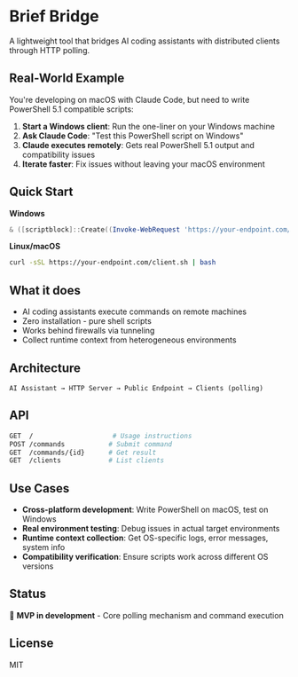 # Brief Bridge

A lightweight tool that bridges AI coding assistants with distributed clients through HTTP polling.

## Real-World Example

You're developing on macOS with Claude Code, but need to write PowerShell 5.1 compatible scripts:

1. **Start a Windows client**: Run the one-liner on your Windows machine
2. **Ask Claude Code**: "Test this PowerShell script on Windows"
3. **Claude executes remotely**: Gets real PowerShell 5.1 output and compatibility issues
4. **Iterate faster**: Fix issues without leaving your macOS environment

## Quick Start

**Windows**
```powershell
& ([scriptblock]::Create((Invoke-WebRequest 'https://your-endpoint.com/client.ps1').Content))
```

**Linux/macOS**
```bash
curl -sSL https://your-endpoint.com/client.sh | bash
```

## What it does

- AI coding assistants execute commands on remote machines
- Zero installation - pure shell scripts
- Works behind firewalls via tunneling
- Collect runtime context from heterogeneous environments

## Architecture

```
AI Assistant → HTTP Server → Public Endpoint → Clients (polling)
```

## API

```bash
GET  /                    # Usage instructions
POST /commands           # Submit command  
GET  /commands/{id}      # Get result
GET  /clients            # List clients
```

## Use Cases

- **Cross-platform development**: Write PowerShell on macOS, test on Windows
- **Real environment testing**: Debug issues in actual target environments  
- **Runtime context collection**: Get OS-specific logs, error messages, system info
- **Compatibility verification**: Ensure scripts work across different OS versions

## Status

🚧 **MVP in development** - Core polling mechanism and command execution

## License

MIT